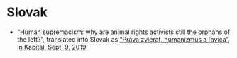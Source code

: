 # Slovak

- “Human supremacism: why are animal rights activists still the orphans of the left?”, translated into Slovak as [“Práva zvierat, humanizmus a ľavica”, in Kapital, Sept. 9, 2019](https://kapital-noviny.sk/prava-zvierat-humanizmus-a-lavica/)
